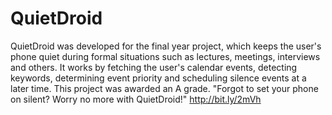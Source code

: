 # QuietDroid
QuietDroid was developed for the final year project, which keeps the user's phone quiet during formal situations such as lectures, meetings, interviews and others. It works by fetching the user's calendar events, detecting keywords, determining event priority and scheduling silence events at a later time. This project was awarded an A grade.  "Forgot to set your phone on silent? Worry no more with QuietDroid!"  http://bit.ly/2mVh
